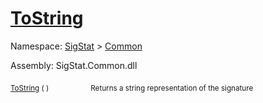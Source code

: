 # [ToString](./Signature-100663445.md)

Namespace: [SigStat]() > [Common](./../README.md)

Assembly: SigStat.Common.dll

<sub>[ToString](./Signature-100663445.md) (  )</sub>&nbsp; &nbsp; &nbsp; &nbsp; &nbsp; &nbsp; &nbsp; &nbsp; &nbsp;<sub>Returns a string representation of the signature</sub>
